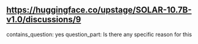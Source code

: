 ## https://huggingface.co/upstage/SOLAR-10.7B-v1.0/discussions/9

contains_question: yes
question_part: Is there any specific reason for this